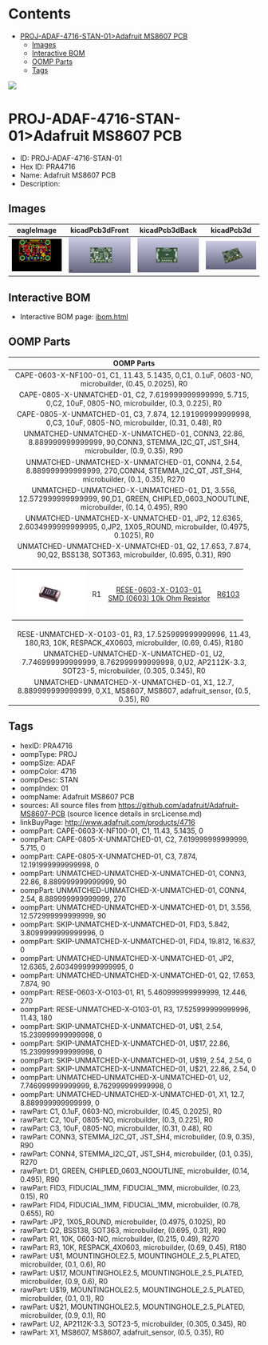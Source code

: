 



Contents
========

* [PROJ-ADAF-4716-STAN-01>Adafruit MS8607 PCB](#proj-adaf-4716-stan-01adafruit-ms8607-pcb)
	* [Images](#images)
	* [Interactive BOM](#interactive-bom)
	* [OOMP Parts](#oomp-parts)
	* [Tags](#tags)
  
![][im]
# PROJ-ADAF-4716-STAN-01>Adafruit MS8607 PCB

- ID: PROJ-ADAF-4716-STAN-01
- Hex ID: PRA4716
- Name: Adafruit MS8607 PCB
- Description: 

## Images
  
  

|eagleImage|kicadPcb3dFront|kicadPcb3dBack|kicadPcb3d|
| :---: | :---: | :---: | :---: |
|[![eagleImage](eagleImage_140.png)](eagleImage_600.png)|[![kicadPcb3dFront](kicadPcb3dFront_140.png)](kicadPcb3dFront_600.png)|[![kicadPcb3dBack](kicadPcb3dBack_140.png)](kicadPcb3dBack_600.png)|[![kicadPcb3d](kicadPcb3d_140.png)](kicadPcb3d_600.png)|

## Interactive BOM

- Interactive BOM page: [ibom.html](kicad/bom/ibom.html)

## OOMP Parts
  

|OOMP Parts|
| :---: |
|CAPE-0603-X-NF100-01, C1, 11.43, 5.1435, 0,C1, 0.1uF, 0603-NO, microbuilder, (0.45, 0.2025), R0|
|CAPE-0805-X-UNMATCHED-01, C2, 7.619999999999999, 5.715, 0,C2, 10uF, 0805-NO, microbuilder, (0.3, 0.225), R0|
|CAPE-0805-X-UNMATCHED-01, C3, 7.874, 12.191999999999998, 0,C3, 10uF, 0805-NO, microbuilder, (0.31, 0.48), R0|
|UNMATCHED-UNMATCHED-X-UNMATCHED-01, CONN3, 22.86, 8.889999999999999, 90,CONN3, STEMMA_I2C_QT, JST_SH4, microbuilder, (0.9, 0.35), R90|
|UNMATCHED-UNMATCHED-X-UNMATCHED-01, CONN4, 2.54, 8.889999999999999, 270,CONN4, STEMMA_I2C_QT, JST_SH4, microbuilder, (0.1, 0.35), R270|
|UNMATCHED-UNMATCHED-X-UNMATCHED-01, D1, 3.556, 12.572999999999999, 90,D1, GREEN, CHIPLED_0603_NOOUTLINE, microbuilder, (0.14, 0.495), R90|
|UNMATCHED-UNMATCHED-X-UNMATCHED-01, JP2, 12.6365, 2.6034999999999995, 0,JP2, 1X05_ROUND, microbuilder, (0.4975, 0.1025), R0|
|UNMATCHED-UNMATCHED-X-UNMATCHED-01, Q2, 17.653, 7.874, 90,Q2, BSS138, SOT363, microbuilder, (0.695, 0.31), R90|
|<table><tr><td>![RESE-0603-X-O103-01](https://raw.githubusercontent.com/oomlout/oomlout_OOMP_parts/main/RESE-0603-X-O103-01/image_140.jpg)</td><td> R1</td><td>[RESE-0603-X-O103-01<br>SMD (0603) 10k Ohm Resistor](https://github.com/oomlout/oomlout_OOMP_parts/tree/main/RESE-0603-X-O103-01/)</td><td>[R6103](https://github.com/oomlout/oomlout_OOMP_parts/tree/main/RESE-0603-X-O103-01/)</td></tr></table>|
|RESE-UNMATCHED-X-O103-01, R3, 17.525999999999996, 11.43, 180,R3, 10K, RESPACK_4X0603, microbuilder, (0.69, 0.45), R180|
|UNMATCHED-UNMATCHED-X-UNMATCHED-01, U2, 7.746999999999999, 8.762999999999998, 0,U2, AP2112K-3.3, SOT23-5, microbuilder, (0.305, 0.345), R0|
|UNMATCHED-UNMATCHED-X-UNMATCHED-01, X1, 12.7, 8.889999999999999, 0,X1, MS8607, MS8607, adafruit_sensor, (0.5, 0.35), R0|

## Tags

- hexID: PRA4716
- oompType: PROJ
- oompSize: ADAF
- oompColor: 4716
- oompDesc: STAN
- oompIndex: 01
- oompName: Adafruit MS8607 PCB
- sources: All source files from https://github.com/adafruit/Adafruit-MS8607-PCB (source licence details in srcLicense.md)
- linkBuyPage: http://www.adafruit.com/products/4716
- oompPart: CAPE-0603-X-NF100-01, C1, 11.43, 5.1435, 0
- oompPart: CAPE-0805-X-UNMATCHED-01, C2, 7.619999999999999, 5.715, 0
- oompPart: CAPE-0805-X-UNMATCHED-01, C3, 7.874, 12.191999999999998, 0
- oompPart: UNMATCHED-UNMATCHED-X-UNMATCHED-01, CONN3, 22.86, 8.889999999999999, 90
- oompPart: UNMATCHED-UNMATCHED-X-UNMATCHED-01, CONN4, 2.54, 8.889999999999999, 270
- oompPart: UNMATCHED-UNMATCHED-X-UNMATCHED-01, D1, 3.556, 12.572999999999999, 90
- oompPart: SKIP-UNMATCHED-X-UNMATCHED-01, FID3, 5.842, 3.8099999999999996, 0
- oompPart: SKIP-UNMATCHED-X-UNMATCHED-01, FID4, 19.812, 16.637, 0
- oompPart: UNMATCHED-UNMATCHED-X-UNMATCHED-01, JP2, 12.6365, 2.6034999999999995, 0
- oompPart: UNMATCHED-UNMATCHED-X-UNMATCHED-01, Q2, 17.653, 7.874, 90
- oompPart: RESE-0603-X-O103-01, R1, 5.460999999999999, 12.446, 270
- oompPart: RESE-UNMATCHED-X-O103-01, R3, 17.525999999999996, 11.43, 180
- oompPart: SKIP-UNMATCHED-X-UNMATCHED-01, U$1, 2.54, 15.239999999999998, 0
- oompPart: SKIP-UNMATCHED-X-UNMATCHED-01, U$17, 22.86, 15.239999999999998, 0
- oompPart: SKIP-UNMATCHED-X-UNMATCHED-01, U$19, 2.54, 2.54, 0
- oompPart: SKIP-UNMATCHED-X-UNMATCHED-01, U$21, 22.86, 2.54, 0
- oompPart: UNMATCHED-UNMATCHED-X-UNMATCHED-01, U2, 7.746999999999999, 8.762999999999998, 0
- oompPart: UNMATCHED-UNMATCHED-X-UNMATCHED-01, X1, 12.7, 8.889999999999999, 0
- rawPart: C1, 0.1uF, 0603-NO, microbuilder, (0.45, 0.2025), R0
- rawPart: C2, 10uF, 0805-NO, microbuilder, (0.3, 0.225), R0
- rawPart: C3, 10uF, 0805-NO, microbuilder, (0.31, 0.48), R0
- rawPart: CONN3, STEMMA_I2C_QT, JST_SH4, microbuilder, (0.9, 0.35), R90
- rawPart: CONN4, STEMMA_I2C_QT, JST_SH4, microbuilder, (0.1, 0.35), R270
- rawPart: D1, GREEN, CHIPLED_0603_NOOUTLINE, microbuilder, (0.14, 0.495), R90
- rawPart: FID3, FIDUCIAL_1MM, FIDUCIAL_1MM, microbuilder, (0.23, 0.15), R0
- rawPart: FID4, FIDUCIAL_1MM, FIDUCIAL_1MM, microbuilder, (0.78, 0.655), R0
- rawPart: JP2, 1X05_ROUND, microbuilder, (0.4975, 0.1025), R0
- rawPart: Q2, BSS138, SOT363, microbuilder, (0.695, 0.31), R90
- rawPart: R1, 10K, 0603-NO, microbuilder, (0.215, 0.49), R270
- rawPart: R3, 10K, RESPACK_4X0603, microbuilder, (0.69, 0.45), R180
- rawPart: U$1, MOUNTINGHOLE2.5, MOUNTINGHOLE_2.5_PLATED, microbuilder, (0.1, 0.6), R0
- rawPart: U$17, MOUNTINGHOLE2.5, MOUNTINGHOLE_2.5_PLATED, microbuilder, (0.9, 0.6), R0
- rawPart: U$19, MOUNTINGHOLE2.5, MOUNTINGHOLE_2.5_PLATED, microbuilder, (0.1, 0.1), R0
- rawPart: U$21, MOUNTINGHOLE2.5, MOUNTINGHOLE_2.5_PLATED, microbuilder, (0.9, 0.1), R0
- rawPart: U2, AP2112K-3.3, SOT23-5, microbuilder, (0.305, 0.345), R0
- rawPart: X1, MS8607, MS8607, adafruit_sensor, (0.5, 0.35), R0



[im]: kicadPcb3d_450.png

